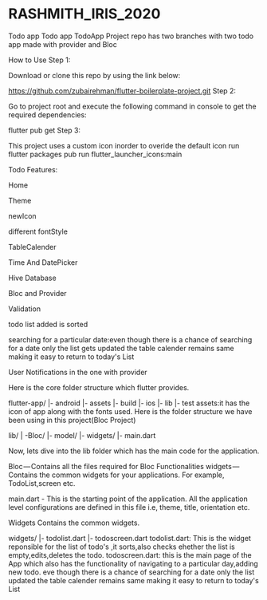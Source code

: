 # RASHMITH_IRIS_2020
Todo app
Todo app TodoApp Project repo has two branches with two todo app made with provider and Bloc

How to Use Step 1:

Download or clone this repo by using the link below:

https://github.com/zubairehman/flutter-boilerplate-project.git Step 2:

Go to project root and execute the following command in console to get the required dependencies:

flutter pub get Step 3:

This project uses a custom icon inorder to overide the default icon run flutter packages pub run flutter_launcher_icons:main

Todo Features:

Home

Theme

newIcon

different fontStyle

TableCalender

Time And DatePicker

Hive Database

Bloc and Provider

Validation

todo list added is sorted

searching for a particular date:even though there is a chance of searching for a date only the list gets updated the table calender remains same making it easy to return to today's List

User Notifications in the one with provider

Here is the core folder structure which flutter provides.

flutter-app/ |- android |- assets |- build |- ios |- lib |- test assets:it has the icon of app along with the fonts used. Here is the folder structure we have been using in this project(Bloc Project)

lib/ | -Bloc/ |- model/ |- widgets/ |- main.dart

Now, lets dive into the lib folder which has the main code for the application.

Bloc — Contains all the files required for Bloc Functionalities widgets — Contains the common widgets for your applications. For example, TodoList,screen etc.

main.dart - This is the starting point of the application. All the application level configurations are defined in this file i.e, theme, title, orientation etc.

Widgets Contains the common widgets.

widgets/ |- todolist.dart |- todoscreen.dart todolist.dart: This is the widget reponsible for the list of todo's ,it sorts,also checks ehether the list is empty,edits,deletes the todo. todoscreen.dart: this is the main page of the App which also has the functionality of navigating to a particular day,adding new todo. eve though there is a chance of searching for a date only the list updated the table calender remains same making it easy to return to today's List
